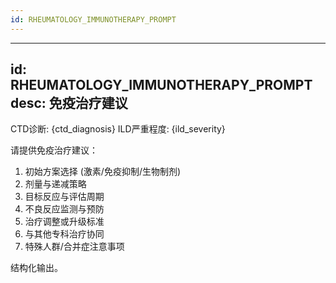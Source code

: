 ```yaml
---
id: RHEUMATOLOGY_IMMUNOTHERAPY_PROMPT
---
```

---
id: RHEUMATOLOGY_IMMUNOTHERAPY_PROMPT
desc: 免疫治疗建议
---
CTD诊断: {ctd_diagnosis}
ILD严重程度: {ild_severity}

请提供免疫治疗建议：
1. 初始方案选择 (激素/免疫抑制/生物制剂)
2. 剂量与递减策略
3. 目标反应与评估周期
4. 不良反应监测与预防
5. 治疗调整或升级标准
6. 与其他专科治疗协同
7. 特殊人群/合并症注意事项

结构化输出。
